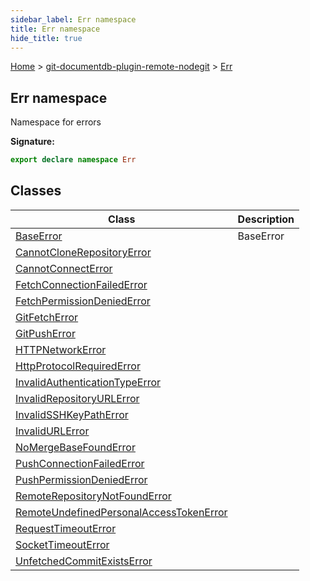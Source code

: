 ```yaml
---
sidebar_label: Err namespace
title: Err namespace
hide_title: true
---
```


[Home](./index.md) &gt; [git-documentdb-plugin-remote-nodegit](./git-documentdb-plugin-remote-nodegit.md) &gt; [Err](./git-documentdb-plugin-remote-nodegit.err.md)

## Err namespace

Namespace for errors

<b>Signature:</b>

```typescript
export declare namespace Err 
```

## Classes

|  Class | Description |
|  --- | --- |
|  [BaseError](./git-documentdb-plugin-remote-nodegit.err.baseerror.md) | BaseError |
|  [CannotCloneRepositoryError](./git-documentdb-plugin-remote-nodegit.err.cannotclonerepositoryerror.md) |  |
|  [CannotConnectError](./git-documentdb-plugin-remote-nodegit.err.cannotconnecterror.md) |  |
|  [FetchConnectionFailedError](./git-documentdb-plugin-remote-nodegit.err.fetchconnectionfailederror.md) |  |
|  [FetchPermissionDeniedError](./git-documentdb-plugin-remote-nodegit.err.fetchpermissiondeniederror.md) |  |
|  [GitFetchError](./git-documentdb-plugin-remote-nodegit.err.gitfetcherror.md) |  |
|  [GitPushError](./git-documentdb-plugin-remote-nodegit.err.gitpusherror.md) |  |
|  [HTTPNetworkError](./git-documentdb-plugin-remote-nodegit.err.httpnetworkerror.md) |  |
|  [HttpProtocolRequiredError](./git-documentdb-plugin-remote-nodegit.err.httpprotocolrequirederror.md) |  |
|  [InvalidAuthenticationTypeError](./git-documentdb-plugin-remote-nodegit.err.invalidauthenticationtypeerror.md) |  |
|  [InvalidRepositoryURLError](./git-documentdb-plugin-remote-nodegit.err.invalidrepositoryurlerror.md) |  |
|  [InvalidSSHKeyPathError](./git-documentdb-plugin-remote-nodegit.err.invalidsshkeypatherror.md) |  |
|  [InvalidURLError](./git-documentdb-plugin-remote-nodegit.err.invalidurlerror.md) |  |
|  [NoMergeBaseFoundError](./git-documentdb-plugin-remote-nodegit.err.nomergebasefounderror.md) |  |
|  [PushConnectionFailedError](./git-documentdb-plugin-remote-nodegit.err.pushconnectionfailederror.md) |  |
|  [PushPermissionDeniedError](./git-documentdb-plugin-remote-nodegit.err.pushpermissiondeniederror.md) |  |
|  [RemoteRepositoryNotFoundError](./git-documentdb-plugin-remote-nodegit.err.remoterepositorynotfounderror.md) |  |
|  [RemoteUndefinedPersonalAccessTokenError](./git-documentdb-plugin-remote-nodegit.err.remoteundefinedpersonalaccesstokenerror.md) |  |
|  [RequestTimeoutError](./git-documentdb-plugin-remote-nodegit.err.requesttimeouterror.md) |  |
|  [SocketTimeoutError](./git-documentdb-plugin-remote-nodegit.err.sockettimeouterror.md) |  |
|  [UnfetchedCommitExistsError](./git-documentdb-plugin-remote-nodegit.err.unfetchedcommitexistserror.md) |  |

